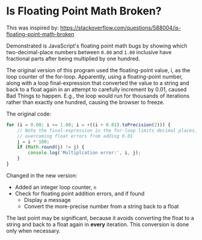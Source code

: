 # Is Floating Point Math Broken? 

This was inspired by: https://stackoverflow.com/questions/588004/is-floating-point-math-broken

Demonstrated is JavaScript's floating point math bugs by showing which two-decimal-place numbers between `0.00` and `1.00` inclusive have fractional parts after being multiplied by one hundred.

The original version of this program used the floating-point value, i, as the loop counter of the for-loop. Apparently, using a floating-point number, along with a loop final-expression that converted the value to a string and back to a float again in an attempt to carefully increment by 0.01, caused Bad Things to happen. E.g., the loop would run for thousands of iterations rather than exactly one hundred, causing the browser to freeze.

The original code:

```javascript
for (i = 0.00; i <= 1.00; i = +((i + 0.01).toPrecision(2))) {
    // Note the final-expression in the for-loop limits decimal places,
    // overcoming float errors from adding 0.01
    j = i * 100;
    if (Math.round(j) != j) {
        console.log('Multiplcation error:', i, j);
    }
}
```

Changed in the new version:

* Added an integer loop counter, `n`
* Check for floating point addition errors, and if found
  * Display a message
  * Convert the more-precise number from a string back to a float

The last point may be significant, because it avoids converting the float to a string and back to a float again in **every** iteration. This conversion is done only when necessary.
